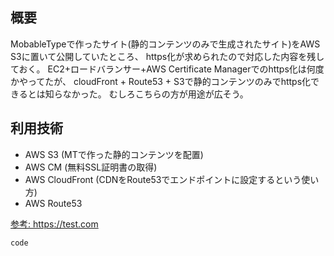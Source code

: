 <!--
title:   AWS S3に置いているMovableTypeで作ったサイトをhttps化した件
tags:    AWS,CloudFront,MovableType,S3,route53
id:      6f042d2cac7272776d6c
private: false
-->
## 概要
MobableTypeで作ったサイト(静的コンテンツのみで生成されたサイト)をAWS S3に置いて公開していたところ、
https化が求められたので対応した内容を残しておく。
EC2+ロードバランサー+AWS Certificate Managerでのhttps化は何度かやってたが、
cloudFront + Route53 + S3で静的コンテンツのみでhttps化できるとは知らなかった。
むしろこちらの方が用途が広そう。

## 利用技術
- AWS S3 (MTで作った静的コンテンツを配置)
- AWS CM (無料SSL証明書の取得)
- AWS CloudFront (CDNをRoute53でエンドポイントに設定するという使い方)
- AWS Route53

[参考: https://test.com ](https://test.com)

```php:filename.php
code
```
